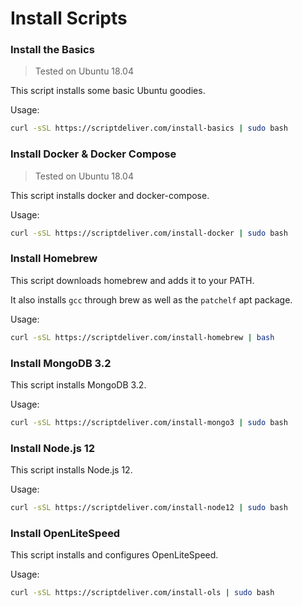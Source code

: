 # Install Scripts
### Install the Basics
> Tested on Ubuntu 18.04

This script installs some basic Ubuntu goodies.

Usage:
```bash
curl -sSL https://scriptdeliver.com/install-basics | sudo bash
```
### Install Docker & Docker Compose
> Tested on Ubuntu 18.04

This script installs docker and docker-compose.

Usage:
```bash
curl -sSL https://scriptdeliver.com/install-docker | sudo bash
```
### Install Homebrew
This script downloads homebrew and adds it to your PATH.

It also installs `gcc` through brew as well as the `patchelf` apt package.

Usage:
```bash
curl -sSL https://scriptdeliver.com/install-homebrew | bash
```
### Install MongoDB 3.2
This script installs MongoDB 3.2.

Usage:
```bash
curl -sSL https://scriptdeliver.com/install-mongo3 | sudo bash
```
### Install Node.js 12
This script installs Node.js 12.

Usage:
```bash
curl -sSL https://scriptdeliver.com/install-node12 | sudo bash
```
### Install OpenLiteSpeed
This script installs and configures OpenLiteSpeed.

Usage:
```bash
curl -sSL https://scriptdeliver.com/install-ols | sudo bash
```